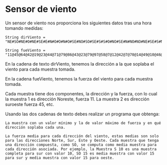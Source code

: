 # Sensor de viento

Un sensor de viento nos proporciona los siguientes datos tras una hora tomando medidas:
```
String dirViento = "NE#SO#NE#O#NE#SE#E#N#O#O#N#O#SE#NO#SO#SE#S#S#O#NO#SE#N#NO#NO#NE#SE#S#NO#O#SE#NO#SE#NE#E#NE#NE#SE#NO#SO#E#NE#S#NO#NE#SO#N#NE#SE#SO#NE#S#SE#NO#N#NE#NO#NO#SO#SE#N#NO#NE#N#E#O#E#O#N#NO#N#S#SO#SE#O#NE#N#NO#S#E#SE#NO#SE#E#S#NO#N#SE#SE#SO#NE#N#N#S#SE#S#O#N#SO#O#SE";

String fueViento = "11@45@64@42@19@23@44@71@79@86@43@23@79@97@58@7@12@42@7@70@14@49@10@46@97@60@50@92@60@78@8@64@54@85@14@4@77@7@22@6@58@61@5@3@23@27@41@36@55@91@4@21@49@41@36@55@11@52@38@69@83@20@66@100@88@57@54@30@61@15@78@49@63@89@47@7@2@40@82@78@6@54@100@85@34@16@97@99@69@11@93@65@26@95@78@75@42@55@30@92";
```

En la cadena de texto dirViento, tenemos la dirección a la que soplaba el viento para cada muestra tomada.

En la cadena fueViento, tenemos la fuerza del viento para cada muestra tomada.

Cada muestra tiene dos componentes, la dirección y la fuerza, con lo cual la muestra 1 es dirección Noreste, fuerza 11. La muestra 2 es dirección suroeste fuerza 45, etc.

Usando las dos cadenas de texto debes realizar un programa que obtenga:

    La muestra con un valor mínimo y la de valor máximo de fuerza y en qué dirección soplaba cada una.

    La fuerza media para cada dirección del viento, estas medias son solo para las direcciones Norte, Sur, Este y Oeste. Cada muestra que tenga una dirección compuesta, como SO, se computa como media muestra para cada dirección asociada. Por ejemplo, la Muestra S 10 es una muestra completa para sur con valor 10, SO 15 es media muestra con valor 15 para sur y media muestra con valor 15 para oeste.
